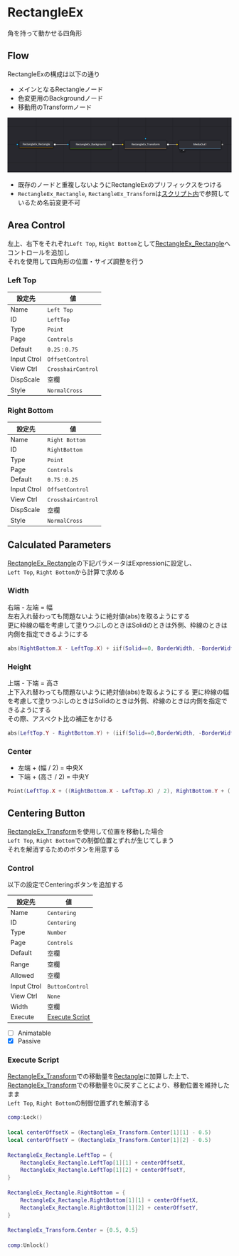 # RectangleEx

角を持って動かせる四角形


## Flow

RectangleExの構成は以下の通り  

* メインとなるRectangleノード
* 色変更用のBackgroundノード
* 移動用のTransformノード

![Flow](flow.png)

* 既存のノードと重複しないようにRectangleExのプリフィックスをつける
* `RectangleEx_Rectangle`, `RectangleEx_Transform`は[スクリプト内](#execute-script)で参照しているため名前変更不可


## Area Control

左上、右下をそれぞれ`Left Top`, `Right Bottom`として[RectangleEx_Rectangle](#flow)へコントロールを追加し  
それを使用して四角形の位置・サイズ調整を行う

### Left Top

| 設定先 | 値 |
| ---- | ---- |
| Name | `Left Top` |
| ID | `LeftTop` |
| Type | `Point` |
| Page | `Controls` |
| Default | `0.25` : `0.75` |
| Input Ctrol | `OffsetControl` |
| View Ctrl | `CrosshairControl` |
| DispScale | 空欄 |
| Style | `NormalCross` |

### Right Bottom

| 設定先 | 値 |
| ---- | ---- |
| Name | `Right Bottom` |
| ID | `RightBottom` |
| Type | `Point` |
| Page | `Controls` |
| Default | `0.75` : `0.25` |
| Input Ctrol | `OffsetControl` |
| View Ctrl | `CrosshairControl` |
| DispScale | 空欄 |
| Style | `NormalCross` |


## Calculated Parameters

[RectangleEx_Rectangle](#flow)の下記パラメータはExpressionに設定し、  
`Left Top`, `Right Bottom`から計算で求める

### Width

右端 - 左端 = 幅  
左右入れ替わっても問題ないように絶対値(abs)を取るようにする  
更に枠線の幅を考慮して塗りつぶしのときはSolidのときは外側、枠線のときは内側を指定できるようにする

```lua
abs(RightBottom.X - LeftTop.X) + iif(Solid==0, BorderWidth, -BorderWidth)
```

### Height

上端 - 下端 = 高さ  
上下入れ替わっても問題ないように絶対値(abs)を取るようにする
更に枠線の幅を考慮して塗りつぶしのときはSolidのときは外側、枠線のときは内側を指定できるようにする  
その際、アスペクト比の補正をかける

```lua
abs(LeftTop.Y - RightBottom.Y) + (iif(Solid==0,BorderWidth, -BorderWidth) * (MaskWidth / MaskHeight))
```

### Center

* 左端 + (幅 / 2) = 中央X
* 下端 + (高さ / 2) = 中央Y

```lua
Point(LeftTop.X + ((RightBottom.X - LeftTop.X) / 2), RightBottom.Y + ((LeftTop.Y - RightBottom.Y) / 2))
```


## Centering Button

[RectangleEx_Transform](#flow)を使用して位置を移動した場合  
`Left Top`, `Right Bottom`での制御位置とずれが生じてしまう   
それを解消するためのボタンを用意する

### Control

以下の設定でCenteringボタンを追加する

| 設定先 | 値 |
| ---- | ---- |
| Name | `Centering` |
| ID | `Centering` |
| Type | `Number` |
| Page | `Controls` |
| Default | 空欄 |
| Range | 空欄 |
| Allowed | 空欄 |
| Input Ctrol | `ButtonControl` |
| View Ctrl | `None` |
| Width | 空欄 |
| Execute | [Execute Script](#execute-script) |

- [ ] Animatable
- [x] Passive

### Execute Script

[RectangleEx_Transform](#flow)での移動量を[Rectangle](#flow)に加算した上で、  
[RectangleEx_Transform](#flow)での移動量を0に戻すことにより、移動位置を維持したまま  
`Left Top`, `Right Bottom`の制御位置ずれを解消する

```lua
comp:Lock()

local centerOffsetX = (RectangleEx_Transform.Center[1][1] - 0.5)
local centerOffsetY = (RectangleEx_Transform.Center[1][2] - 0.5)

RectangleEx_Rectangle.LeftTop = {
    RectangleEx_Rectangle.LeftTop[1][1] + centerOffsetX,
    RectangleEx_Rectangle.LeftTop[1][2] + centerOffsetY,
}

RectangleEx_Rectangle.RightBottom = {
    RectangleEx_Rectangle.RightBottom[1][1] + centerOffsetX,
    RectangleEx_Rectangle.RightBottom[1][2] + centerOffsetY,
}

RectangleEx_Transform.Center = {0.5, 0.5}

comp:Unlock()
```
